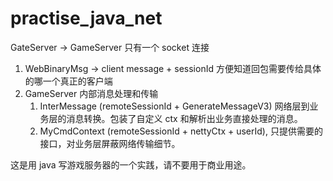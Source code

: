 # practise_java_net

GateServer -> GameServer 只有一个 socket 连接
1. WebBinaryMsg -> client message + sessionId 方便知道回包需要传给具体的哪一个真正的客户端
2. GameServer 内部消息处理和传输
   1. InterMessage (remoteSessionId + GenerateMessageV3) 网络层到业务层的消息转换。包装了自定义 ctx 和解析出业务直接处理的消息。
   2. MyCmdContext (remoteSessionId + nettyCtx + userId), 只提供需要的接口，对业务层屏蔽网络传输细节。
   

这是用 java 写游戏服务器的一个实践，请不要用于商业用途。
